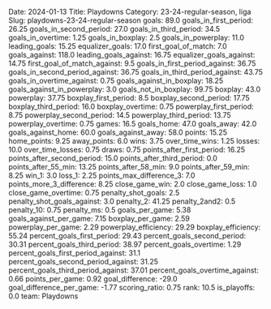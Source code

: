 Date: 2024-01-13
Title: Playdowns
Category: 23-24-regular-season, liga
Slug: playdowns-23-24-regular-season
goals: 89.0
goals_in_first_period: 26.25
goals_in_second_period: 27.0
goals_in_third_period: 34.5
goals_in_overtime: 1.25
goals_in_boxplay: 2.5
goals_in_powerplay: 11.0
leading_goals: 15.25
equalizer_goals: 17.0
first_goal_of_match: 7.0
goals_against: 118.0
leading_goals_against: 16.75
equalizer_goals_against: 14.75
first_goal_of_match_against: 9.5
goals_in_first_period_against: 36.75
goals_in_second_period_against: 36.75
goals_in_third_period_against: 43.75
goals_in_overtime_against: 0.75
goals_against_in_boxplay: 18.25
goals_against_in_powerplay: 3.0
goals_not_in_boxplay: 99.75
boxplay: 43.0
powerplay: 37.75
boxplay_first_period: 8.5
boxplay_second_period: 17.75
boxplay_third_period: 16.0
boxplay_overtime: 0.75
powerplay_first_period: 8.75
powerplay_second_period: 14.5
powerplay_third_period: 13.75
powerplay_overtime: 0.75
games: 16.5
goals_home: 47.0
goals_away: 42.0
goals_against_home: 60.0
goals_against_away: 58.0
points: 15.25
home_points: 9.25
away_points: 6.0
wins: 3.75
over_time_wins: 1.25
losses: 10.0
over_time_losses: 0.75
draws: 0.75
points_after_first_period: 16.25
points_after_second_period: 15.0
points_after_third_period: 0.0
points_after_55_min: 13.25
points_after_58_min: 9.0
points_after_59_min: 8.25
win_1: 3.0
loss_1: 2.25
points_max_difference_3: 7.0
points_more_3_difference: 8.25
close_game_win: 2.0
close_game_loss: 1.0
close_game_overtime: 0.75
penalty_shot_goals: 2.5
penalty_shot_goals_against: 3.0
penalty_2: 41.25
penalty_2and2: 0.5
penalty_10: 0.75
penalty_ms: 0.5
goals_per_game: 5.38
goals_against_per_game: 7.15
boxplay_per_game: 2.59
powerplay_per_game: 2.29
powerplay_efficiency: 29.29
boxplay_efficiency: 55.24
percent_goals_first_period: 29.43
percent_goals_second_period: 30.31
percent_goals_third_period: 38.97
percent_goals_overtime: 1.29
percent_goals_first_period_against: 31.1
percent_goals_second_period_against: 31.25
percent_goals_third_period_against: 37.01
percent_goals_overtime_against: 0.66
points_per_game: 0.92
goal_difference: -29.0
goal_difference_per_game: -1.77
scoring_ratio: 0.75
rank: 10.5
is_playoffs: 0.0
team: Playdowns
